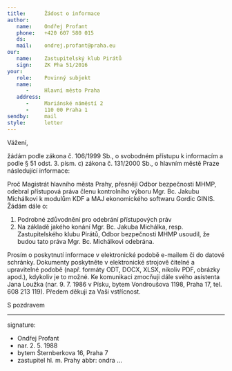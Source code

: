 ```yaml
---
title:      Žádost o informace
author:
   name:    Ondřej Profant
   phone:   +420 607 580 015
   ds:      
   mail:    ondrej.profant@praha.eu
our:
   name:    Zastupitelský klub Pirátů
   sign:    ZK Pha 51/2016
your:
   role:    Povinný subjekt
   name:    
      -     Hlavní město Praha
   address:
      -     Mariánské náměstí 2
      -     110 00 Praha 1
sendby:     mail
style:      letter
---
```


Vážení,

žádám podle zákona č. 106/1999 Sb., o svobodném přístupu k informacím a podle § 51 odst. 3. písm. c) zákona č. 131/2000 Sb., o hlavním městě Praze následující informace:

Proč Magistrát hlavního města Prahy, přesněji Odbor bezpečnosti MHMP, odebral přístupová práva členu kontrolního výboru Mgr. Bc. Jakubu Michálkovi k modulům KDF a MAJ ekonomického softwaru Gordic GINIS. Žádám dále o:

1. Podrobné zdůvodnění pro odebrání přístupových práv
2. Na základě jakého konání Mgr. Bc. Jakuba Michálka, resp. Zastupitelského klubu Pirátů, Odbor bezpečnosti MHMP usoudil, že budou tato práva Mgr. Bc. Michálkovi odebrána.

Prosím o poskytnutí informace v elektronické podobě e-mailem či do datové schránky. Dokumenty poskytněte v elektronické strojově čitelné a upravitelné podobě (např. formáty ODT, DOCX, XLSX, nikoliv PDF, obrázky apod.), kdykoliv je to možné. Ke komunikaci zmocňuji dále svého asistenta Jana Loužka (nar. 9. 7. 1986 v Písku, bytem Vondroušova 1198, Praha 17, tel. 608 213 119). Předem děkuji za Vaši vstřícnost. 

S pozdravem

---
signature: 
  - Ondřej Profant
  - nar. 2. 5. 1988
  - bytem Šternberkova 16, Praha 7
  - zastupitel hl. m. Prahy
abbr:       ondra
...
